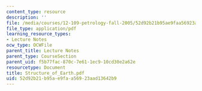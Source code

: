 ```yaml
---
content_type: resource
description: ''
file: /media/courses/12-109-petrology-fall-2005/52d92b21b95ae9faa56923aad13642b9_Structure_of_Earth.pdf
file_type: application/pdf
learning_resource_types:
- Lecture Notes
ocw_type: OCWFile
parent_title: Lecture Notes
parent_type: CourseSection
parent_uid: f5b77fac-870c-7e61-1ec9-10cd30e2a62e
resourcetype: Document
title: Structure_of_Earth.pdf
uid: 52d92b21-b95a-e9fa-a569-23aad13642b9
---
```

